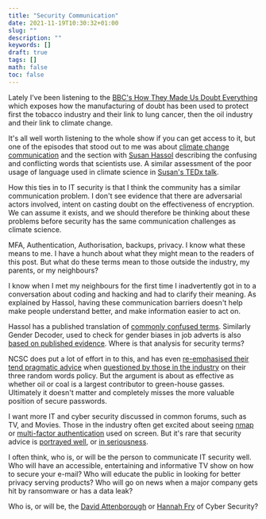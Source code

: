 ```yaml
---
title: "Security Communication"
date: 2021-11-19T10:30:32+01:00
slug: ""
description: ""
keywords: []
draft: true
tags: []
math: false
toc: false
---
```


<!--alex ignore cancer -->
Lately I've been listening to the [BBC's How They Made Us Doubt Everything](https://www.bbc.co.uk/programmes/m000l7q1) which exposes how the manufacturing of doubt has been used to protect first the tobacco industry and their link to lung cancer, then the oil industry and their link to climate change.

It's all well worth listening to the whole show if you can get access to it, but one of the episodes that stood out to me was about [climate change communication](https://www.bbc.co.uk/programmes/m000lgk6) and the section with [Susan Hassol](https://twitter.com/ClimateComms) describing the confusing and conflicting words that scientists use. A similar assessment of the poor usage of language used in climate science in [Susan's TEDx talk](https://youtu.be/V-tEmE85QDE).

<!--alex ignore actors-actresses -->
How this ties in to IT security is that I think the community has a similar communication problem. I don't see evidence that there are adversarial actors involved, intent on casting doubt on the effectiveness of encryption. We can assume it exists, and we should therefore be thinking about these problems before security has the same communication challenges as climate science.

MFA, Authentication, Authorisation, backups, privacy. I know what these means to me. I have a hunch about what they might mean to the readers of this post. But what do these terms mean to those outside the industry, my parents, or my neighbours?

I know when I met my neighbours for the first time I inadvertently got in to a conversation about coding and hacking and had to clarify their meaning. As explained by Hassol, having these communication barriers doesn't help make people understand better, and make information easier to act on.

Hassol has a published translation of [commonly confused terms](https://twitter.com/ClimateComms/status/998325439482515456/photo/1). Similarly Gender Decoder, used to check for gender biases in job adverts is also [based on published evidence](https://gender-decoder.katmatfield.com/about). Where is that analysis for security terms?

NCSC does put a lot of effort in to this, and has even [re-emphasised their tend pragmatic advice](https://www.ncsc.gov.uk/blog-post/the-logic-behind-three-random-words) when [questioned by those in the industry](https://paul.reviews/passwords-why-using-3-random-words-is-a-really-bad-idea/) on their three random words policy. But the argument is about as effective as whether oil or coal is a largest contributor to green-house gasses. Ultimately it doesn't matter and completely misses the more valuable position of secure passwords.

I want more IT and cyber security discussed in common forums, such as TV, and Movies. Those in the industry often get excited about seeing [nmap](https://nmap.org/movies/) or [multi-factor authentication](https://youtu.be/nKi-YMfdKrA) used on screen. But it's rare that security advice is [portrayed well](https://youtu.be/rzMwku95lRE), or [in seriousness](https://youtu.be/N7mjDl2fDtY).

I often think, who is, or will be the person to communicate IT security well. Who will have an accessible, entertaining and informative TV show on how to secure your e-mail? Who will educate the public in looking for better privacy serving products? Who will go on news when a major company gets hit by ransomware or has a data leak?

Who is, or will be, the [David Attenborough](https://en.wikipedia.org/wiki/David_Attenborough) or [Hannah Fry](https://en.wikipedia.org/wiki/Hannah_Fry) of Cyber Security?

